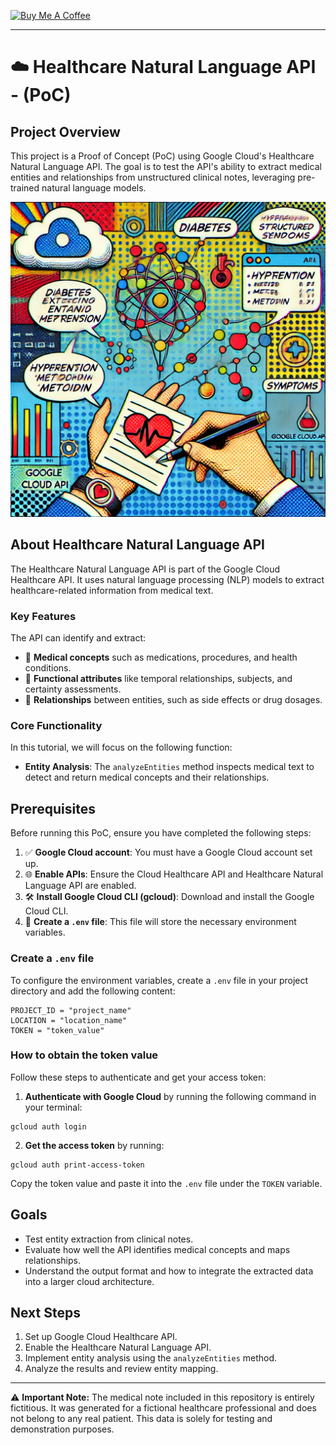 [![Buy Me A Coffee](https://img.shields.io/badge/Buy%20Me%20A%20Coffee-support%20my%20work-FFDD00?style=flat&labelColor=101010&logo=buy-me-a-coffee&logoColor=white)](https://www.buymeacoffee.com/r0mymendez)

---

# ☁️ Healthcare Natural Language API - (PoC)

## Project Overview

This project is a Proof of Concept (PoC) using Google Cloud's Healthcare Natural Language API. The goal is to test the API's ability to extract medical entities and relationships from unstructured clinical notes, leveraging pre-trained natural language models.

![img](img/image-api-google.webp)


## About Healthcare Natural Language API

The Healthcare Natural Language API is part of the Google Cloud Healthcare API. It uses natural language processing (NLP) models to extract healthcare-related information from medical text.

### Key Features

The API can identify and extract:

- 🏥 **Medical concepts** such as medications, procedures, and health conditions.
- 📅 **Functional attributes** like temporal relationships, subjects, and certainty assessments.
- 🔗 **Relationships** between entities, such as side effects or drug dosages.

### Core Functionality

In this tutorial, we will focus on the following function:

- **Entity Analysis**: The `analyzeEntities` method inspects medical text to detect and return medical concepts and their relationships.

## Prerequisites

Before running this PoC, ensure you have completed the following steps:

1. ✅ **Google Cloud account**: You must have a Google Cloud account set up.
2. 🌐 **Enable APIs**: Ensure the Cloud Healthcare API and Healthcare Natural Language API are enabled.
3. 🛠️ **Install Google Cloud CLI (gcloud)**: Download and install the Google Cloud CLI.
4. 📄 **Create a `.env` file**: This file will store the necessary environment variables.

### Create a `.env` file

To configure the environment variables, create a `.env` file in your project directory and add the following content:

```
PROJECT_ID = "project_name"
LOCATION = "location_name"
TOKEN = "token_value"
```

### How to obtain the token value

Follow these steps to authenticate and get your access token:

1. **Authenticate with Google Cloud** by running the following command in your terminal:

```
gcloud auth login
```

2. **Get the access token** by running:

```
gcloud auth print-access-token
```

Copy the token value and paste it into the `.env` file under the `TOKEN` variable.

## Goals

- Test entity extraction from clinical notes.
- Evaluate how well the API identifies medical concepts and maps relationships.
- Understand the output format and how to integrate the extracted data into a larger cloud architecture.

## Next Steps

1. Set up Google Cloud Healthcare API.
2. Enable the Healthcare Natural Language API.
3. Implement entity analysis using the `analyzeEntities` method.
4. Analyze the results and review entity mapping.

----

⚠️ **Important Note:** The medical note included in this repository is entirely fictitious. It was generated for a fictional healthcare professional and does not belong to any real patient. This data is solely for testing and demonstration purposes.

